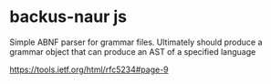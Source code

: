# backus-naur js

Simple ABNF parser for grammar files. Ultimately should produce a grammar object that can produce an AST of a specified language

https://tools.ietf.org/html/rfc5234#page-9